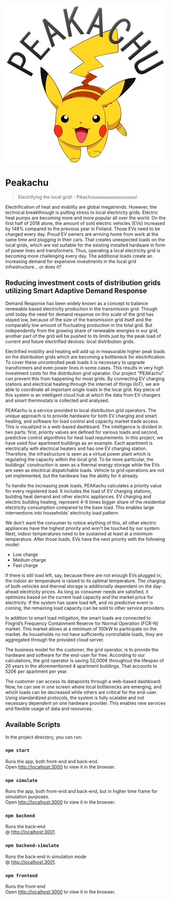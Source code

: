 ![Peakachu Logo](https://github.com/biocommando/junction2018/blob/master/peakachu.png)
# Peakachu
> Electrifying the local grid! - Pikachuuuuuuuuuuuuuuuuu!

Electrification of heat and mobility are global megatrends. However, the technical breakthrough is putting stress to local electricity grids. Electric heat pumps are becoming more and more popular all over the world. On the first half of 2018 alone, the amount of sold electric vehicles (EVs) increased by 148% compared to the previous year in Finland. Those EVs need to be charged every day. Proud EV owners are arriving home from work at the same time and plugging in their cars. That creates unexpected loads on the local grids, which are not suitable for the existing installed hardware in form of power lines and transformers. Thus, operating a local electricity grid is becoming more challenging every day. The additional loads create an increasing demand for expensive investments in the local grid infrastructure... or does it?

## Reducing investment costs of distribution grids utilizing Smart Adaptive Demand Response
Demand Response has been widely known as a concept to balance renewable based electricity production in the transmission grid. Though until today the need for demand response on this scale of the grid has stayed low, because of the size of the transmission grid itself and the comparably low amount of fluctuating production in the total grid. But independently from the growing share of renewable energies in our grid, another part of the grid will be pushed to its limits just by the peak load of current and future electrified devices: local distribution grids. 

Electrified mobility and heating will add up in measurable higher peak loads on the distribution grids which are becoming a bottleneck for electrification. To cover these uncontrolled peak loads it is necessary to upgrade transformers and even power lines in some cases. This results in very high investment costs for the distribution grid operator. Our project "PEAKachu" can prevent this from happening for most grids. By connecting EV charging stations and electrical heating through the internet of things (IoT), we are able to coordinate all important single loads in the local grid. Key piece of this system is an intelligent cloud hub at which the data from EV chargers and smart thermostats is collected and analysed.

PEAKachu is a service provided to local distribution grid operators. The unique approach is to provide hardware for both EV charging and smart heating, and software for load control and capacity market trade access. This is visualized in a web-based dashboard. The intelligence is divided in two parts: first, priority values are defined for various loads and second, predictive control algorithms for heat load requirements. In this project, we have used four apartment buildings as an example. Each apartment is electrically with electrical heaters and has one EV charging station. Therefore, the infrastructure is seen as a virtual power plant which is regulating the capacity within the local grid. To be more particular, the buildings’ construction is seen as a thermal energy storage while the EVs are seen as electrical dispatchable loads. Vehicle to grid operations are not yet implemented, but the hardware has the ability for it already.

To handle the increasing peak loads, PEAKachu calculates a priority value for every registered load. It includes the load of EV charging stations, building heat demand and other electric appliances. EV charging and electric building heating, represent 4-6 times bigger share of the residential electricity consumption compared to the base load. This enables large interventions into households’ electricity load pattern. 

We don't want the consumer to notice anything of this, all other electric appliances have the highest priority and won't be touched by our system. Next, indoor temperatures need to be sustained at least at a minimum temperature. After those loads, EVs have the next priority with the following model:
-	Low charge
-	Medium charge
-	Fast charge

If there is still load left, say, because there are not enough EVs plugged in, the indoor air temperature is raised to its optimal temperature. The charging of both vehicles and thermal storage is additionally dependent on the day-ahead electricity prices. As long as consumer needs are satisfied, it optimizes based on the current load capacity and the market price for electricity. If the system has spare load left, and no predictive event is coming, the remaining load capacity can be sold to other service providers. 

In addition to smart load mitigation, the smart loads are connected to Fingrid’s Frequency Containment Reserve for Normal Operation (FCR-N) market. This market allows at a minimum of 100kW to participate on the market. As households no not have sufficiently controllable loads, they are aggregated through the provided cloud server. 

The business model for the customer, the grid operator, is to provide the hardware and software for the end-user for free. According to our calculations, the grid operator is saving 52,000€ throughout the lifespan of 20 years in the aforementioned 4 apartment buildings. That accounts to 520€ per apartment per year.

The customer can access its datapoints through a web-based dashboard. Now, he can see in one screen where local bottlenecks are emerging, and which loads can be decreased while others are critical for the end-user. Using standardized protocols, the system is fully scalable and not necessary dependent on one hardware provider. This enables new services and flexible usage of data and resources.

## Available Scripts

In the project directory, you can run:

### `npm start`

Runs the app, both front-end and back-end.<br>
Open [http://localhost:3000](http://localhost:3000) to view it in the browser.

### `npm simulate`

Runs the app, both front-end and back-end, but in higher time frame for simulation purposes.<br>
Open [http://localhost:3000](http://localhost:3000) to view it in the browser.

### `npm backend`

Runs the back-end<br>
@ [http://localhost:3001](http://localhost:3001).

### `npm backend-simulate`

Runs the back-end in simulation mode<br>
@ [http://localhost:3001](http://localhost:3001).


### `npm frontend`

Runs the front-end<br>
Open [http://localhost:3000](http://localhost:3000) to view it in the browser.
